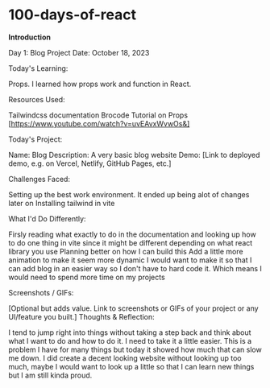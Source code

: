 # 100-days-of-react
**Introduction**

Day 1: Blog Project
Date: October 18, 2023

Today's Learning:

Props. I learned how props work and function in React.

Resources Used:

Tailwindcss documentation
Brocode Tutorial on Props [https://www.youtube.com/watch?v=uvEAvxWvwOs&]

Today's Project:

Name: Blog
Description: A very basic blog website
Demo: [Link to deployed demo, e.g. on Vercel, Netlify, GitHub Pages, etc.]

Challenges Faced:

Setting up the best work environment. It ended up being alot of changes later on
Installing tailwind in vite

What I'd Do Differently:

Firsly reading what exactly to do in the documentation and looking up how to do one thing in vite since it might be different depending on what react library you use
Planning better on how I can build this
Add a little more animation to make it seem more dynamic
I would want to make it so that I can add blog in an easier way so I don't have to hard code it. Which means I would need to spend more time on my projects

Screenshots / GIFs:

[Optional but adds value. Link to screenshots or GIFs of your project or any UI/feature you built.]
Thoughts & Reflection:

I tend to jump right into things without taking a step back and think about what I want to do and how to do it. I need to take it a little easier. This is a problem I have for many things but today it showed how much that can slow me down.
I did create a decent looking website without looking up too much, maybe I would want to look up a little so that I can learn new things but I am still kinda proud.
